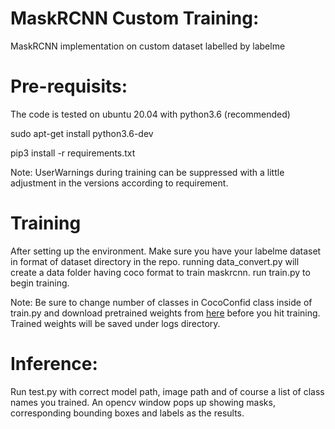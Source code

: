 # MaskRCNN Custom Training:
MaskRCNN implementation on custom dataset labelled by labelme

# Pre-requisits:
The code is tested on ubuntu 20.04 with python3.6 (recommended)

sudo apt-get install python3.6-dev

pip3 install -r requirements.txt

Note: UserWarnings during training can be suppressed with a little adjustment in the versions according to requirement.

# Training
After setting up the environment. Make sure you have your labelme dataset in format of dataset directory in the repo.
running data_convert.py will create a data folder having coco format to train maskrcnn. run train.py to begin training.

Note: Be sure to change number of classes in CocoConfid class inside of train.py and download pretrained weights from
[here](https://drive.google.com/file/d/1QAr9cK2ZirhiYXR6bM_jfi_-o-TTk8nv/view?usp=sharing)
before you hit training.
Trained weights will be saved under logs directory.

# Inference:
Run test.py with correct model path, image path and of course a list of class names you trained.
An opencv window pops up showing masks, corresponding bounding boxes and labels as the results.
